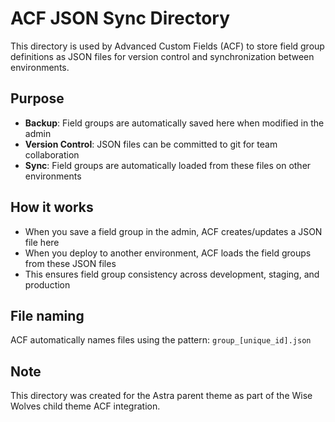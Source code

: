 # ACF JSON Sync Directory

This directory is used by Advanced Custom Fields (ACF) to store field group definitions as JSON files for version control and synchronization between environments.

## Purpose
- **Backup**: Field groups are automatically saved here when modified in the admin
- **Version Control**: JSON files can be committed to git for team collaboration
- **Sync**: Field groups are automatically loaded from these files on other environments

## How it works
- When you save a field group in the admin, ACF creates/updates a JSON file here
- When you deploy to another environment, ACF loads the field groups from these JSON files
- This ensures field group consistency across development, staging, and production

## File naming
ACF automatically names files using the pattern: `group_[unique_id].json`

## Note
This directory was created for the Astra parent theme as part of the Wise Wolves child theme ACF integration.

